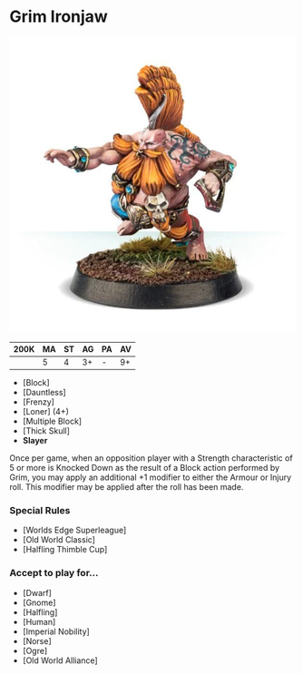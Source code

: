 # Grim Ironjaw

![](../media/starplayers/GrimIronjaw01.jpg)

| 200K  | MA | ST | AG | PA | AV |
| --- | --- | --- | --- | --- | --- |
| | 5 | 4 | 3+ | - | 9+ |

* [Block]
* [Dauntless]
* [Frenzy]
* [Loner] (4+)
* [Multiple Block]
* [Thick Skull]
* **Slayer**

Once per game, when an opposition player with a Strength characteristic of 5 or more is Knocked Down as the result of a Block action performed by Grim, you may apply an additional +1 modifier to either the Armour or Injury roll. This modifier may be applied after the roll has been made.

### Special Rules
* [Worlds Edge Superleague]
* [Old World Classic]
* [Halfling Thimble Cup]

### Accept to play for...
* [Dwarf]
* [Gnome]
* [Halfling]
* [Human]
* [Imperial Nobility]
* [Norse]
* [Ogre]
* [Old World Alliance]

